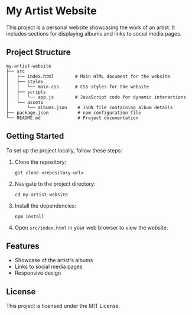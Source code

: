 # My Artist Website

This project is a personal website showcasing the work of an artist. It includes sections for displaying albums and links to social media pages.

## Project Structure

```
my-artist-website
├── src
│   ├── index.html        # Main HTML document for the website
│   ├── styles
│   │   └── main.css      # CSS styles for the website
│   ├── scripts
│   │   └── app.js        # JavaScript code for dynamic interactions
│   └── assets
│       └── albums.json    # JSON file containing album details
├── package.json           # npm configuration file
└── README.md              # Project documentation
```

## Getting Started

To set up the project locally, follow these steps:

1. Clone the repository:
   ```
   git clone <repository-url>
   ```

2. Navigate to the project directory:
   ```
   cd my-artist-website
   ```

3. Install the dependencies:
   ```
   npm install
   ```

4. Open `src/index.html` in your web browser to view the website.

## Features

- Showcase of the artist's albums
- Links to social media pages
- Responsive design

## License

This project is licensed under the MIT License.